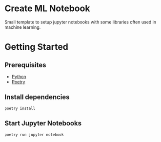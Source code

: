 # Create ML Notebook

Small template to setup jupyter notebooks with some libraries often used in machine learning.

# Getting Started

## Prerequisites

* [Python](https://www.python.org/downloads/)
* [Poetry](https://python-poetry.org/docs/#installation)

## Install dependencies

```
poetry install
```

## Start Jupyter Notebooks

```
poetry run jupyter notebook
```